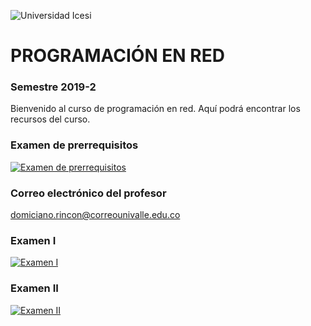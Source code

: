 ![Universidad Icesi](https://www.icesi.edu.co/launiversidad/images/La_universidad/logosimbolos/Logo_icesi_JPG.jpg)
# PROGRAMACIÓN EN RED
### Semestre 2019-2

Bienvenido al curso de programación en red. Aquí podrá encontrar los recursos del curso.

### Examen de prerrequisitos
[![Examen de prerrequisitos](http://www.iconninja.com/files/825/688/946/pencil-list-done-checkmark-todo-exam-icon.png)](https://forms.gle/yTcdeADmkCQ4mP4x9)

### Correo electrónico del profesor
domiciano.rincon@correounivalle.edu.co

### Examen I
[![Examen I](http://www.iconninja.com/files/825/688/946/pencil-list-done-checkmark-todo-exam-icon.png)](https://forms.gle/frnrQDfJxaTqD8Wo9)

### Examen II
[![Examen II](http://www.iconninja.com/files/825/688/946/pencil-list-done-checkmark-todo-exam-icon.png)](https://forms.gle/1mdLoUuNsW9wmqeW9)
